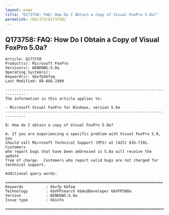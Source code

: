```yaml
---
layout: page
title: "Q173758: FAQ: How Do I Obtain a Copy of Visual FoxPro 5.0a?"
permalink: /kb/173/Q173758/
---
```


## Q173758: FAQ: How Do I Obtain a Copy of Visual FoxPro 5.0a?

	Article: Q173758
	Product(s): Microsoft FoxPro
	Version(s): WINDOWS:5.0a
	Operating System(s): 
	Keyword(s): kbvfpkbfaq
	Last Modified: 09-AUG-1999
	
	-------------------------------------------------------------------------------
	The information in this article applies to:
	
	- Microsoft Visual FoxPro for Windows, version 5.0a 
	-------------------------------------------------------------------------------
	
	Q: How do I obtain a copy of Visual FoxPro 5.0a?
	
	A. If you are experiencing a specific problem with Visual FoxPro 5.0, you
	should call Microsoft Technical Support (MTS) at (425) 635-7191. Customers
	who report bugs that have been addressed in 5.0a will receive the update
	free of charge.  Customers who report valid bugs are not charged for
	technical support.
	
	Additional query words:
	
	======================================================================
	Keywords          : kbvfp kbfaq
	Technology        : kbVFPsearch kbAudDeveloper kbVFP500a
	Version           : WINDOWS:5.0a
	Issue type        : kbinfo
	
	=============================================================================
	
